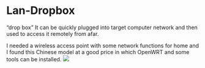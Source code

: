 # Lan-Dropbox

“drop box” It can be quickly plugged into target computer network and then used to access it remotely from afar.

I needed a wireless access point with some network functions for home and I found this Chinese model at a good price in which OpenWRT and some tools can be installed.
![](https://github.com/pollonegro/Lan-Dropbox/blob/master/img/1.png)





